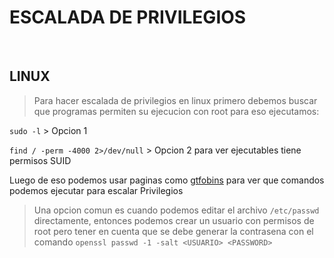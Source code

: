 # ESCALADA DE PRIVILEGIOS

<br>

## LINUX

> Para hacer escalada de privilegios en linux primero debemos buscar que programas permiten su ejecucion con root para eso ejecutamos:

```sudo -l``` > Opcion 1

```find / -perm -4000 2>/dev/null``` > Opcion 2 para ver ejecutables tiene permisos SUID

Luego de eso podemos usar paginas como [gtfobins](https://gtfobins.github.io/) para ver que comandos podemos ejecutar para escalar Privilegios

> Una opcion comun es cuando podemos editar el archivo ```/etc/passwd``` directamente, entonces podemos
> crear un usuario con permisos de root pero tener en cuenta que se debe generar la contrasena con el comando
> ```openssl passwd -1 -salt <USUARIO> <PASSWORD>```
